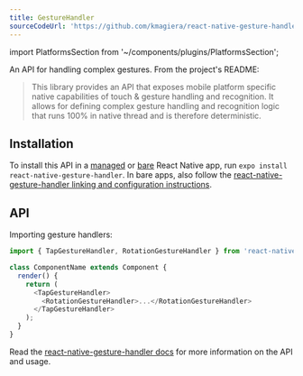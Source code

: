 ```yaml
---
title: GestureHandler
sourceCodeUrl: 'https://github.com/kmagiera/react-native-gesture-handler'
---
```


import PlatformsSection from '~/components/plugins/PlatformsSection';

An API for handling complex gestures. From the project's README:

> This library provides an API that exposes mobile platform specific native capabilities of touch & gesture handling and recognition. It allows for defining complex gesture handling and recognition logic that runs 100% in native thread and is therefore deterministic.

<PlatformsSection android emulator ios simulator web />

## Installation

To install this API in a [managed](../../introduction/managed-vs-bare/#managed-workflow) or [bare](../../introduction/managed-vs-bare/#bare-workflow) React Native app, run `expo install react-native-gesture-handler`. In bare apps, also follow the [react-native-gesture-handler linking and configuration instructions](https://kmagiera.github.io/react-native-gesture-handler/docs/getting-started.html).

## API

Importing gesture handlers:

```js
import { TapGestureHandler, RotationGestureHandler } from 'react-native-gesture-handler';

class ComponentName extends Component {
  render() {
    return (
      <TapGestureHandler>
        <RotationGestureHandler>...</RotationGestureHandler>
      </TapGestureHandler>
    );
  }
}
```

Read the [react-native-gesture-handler docs](https://kmagiera.github.io/react-native-gesture-handler) for more information on the API and usage.
